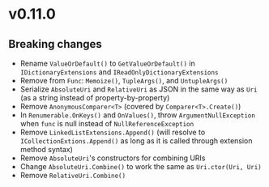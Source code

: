 # v0.11.0

## Breaking changes

- Rename `ValueOrDefault()` to `GetValueOrDefault()` in `IDictionaryExtensions` and `IReadOnlyDictionaryExtensions`
- Remove from `Func`: `Memoize()`, `TupleArgs()`, and `UntupleArgs()`
- Serialize `AbsoluteUri` and `RelativeUri` as JSON in the same way as `Uri` (as a string instead of property-by-property)
- Remove `AnonymousComparer<T>` (covered by `Comparer<T>.Create()`)
- In `Renumerable.OnKeys()` and `OnValues()`, throw `ArgumentNullException` when `func` is null instead of `NullReferenceException`
- Remove `LinkedListExtensions.Append()` (will resolve to `ICollectionExtions.Append()` as long as it is called through extension method syntax)
- Remove `AbsoluteUri`'s constructors for combining URIs
- Change `AbsoluteUri.Combine()` to work the same as `Uri.ctor(Uri, Uri)`
- Remove `RelativeUri.Combine()`
